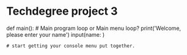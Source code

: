 # Techdegree project 3
def main():
	# Main program loop or Main menu loop?
    print('Welcome, please enter your name')
    input(name: )

	# start getting your console menu put together.
